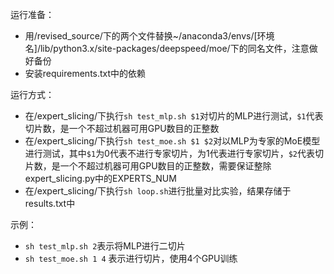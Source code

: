 运行准备：
- 用/revised_source/下的两个文件替换~/anaconda3/envs/[环境名]/lib/python3.x/site-packages/deepspeed/moe/下的同名文件，注意做好备份
- 安装requirements.txt中的依赖

运行方式：
- 在/expert_slicing/下执行`sh test_mlp.sh $1`对切片的MLP进行测试，`$1`代表切片数，是一个不超过机器可用GPU数目的正整数
- 在/expert_slicing/下执行`sh test_moe.sh $1 $2`对以MLP为专家的MoE模型进行测试，其中`$1`为0代表不进行专家切片，为1代表进行专家切片，`$2`代表切片数，是一个不超过机器可用GPU数目的正整数，需要保证整除expert_slicing.py中的EXPERTS_NUM
- 在/expert_slicing/下执行`sh loop.sh`进行批量对比实验，结果存储于results.txt中

示例：
- `sh test_mlp.sh 2`表示将MLP进行二切片
- `sh test_moe.sh 1 4` 表示进行切片，使用4个GPU训练